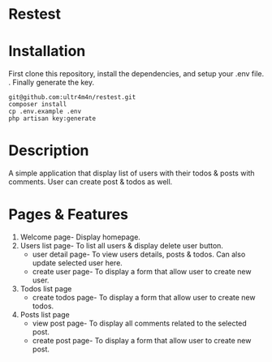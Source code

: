 # Restest

# Installation
First clone this repository, install the dependencies, and setup your .env file. . Finally generate the key.

```
git@github.com:ultr4m4n/restest.git
composer install
cp .env.example .env
php artisan key:generate
```
# Description
A simple application that display list of users with their todos & posts with comments. User can create post & todos as well.

# Pages & Features
1. Welcome page- Display homepage.
3. Users list page- To list all users & display delete user button.
    - user detail page- To view users details, posts & todos. Can also update selected user here.
    - create user page- To display a form that allow user to create new user.
4. Todos list page
    - create todos page- To display a form that allow user to create new todos.
5. Posts list page
    - view post page- To display all comments related to the selected post.
    - create post page- To display a form that allow user to create new post.
